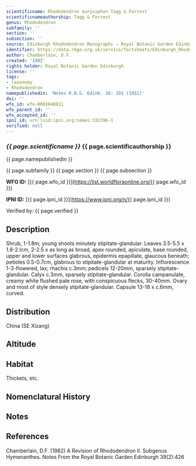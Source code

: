```yaml
---
scientificname: Rhododendron eurysiphon Tagg & Forrest
scientificnameauthorship: Tagg & Forrest
genus: Rhododendron
subfamily: ''
section: ''
subsection: ''
source: Edinburgh Rhododendron Monographs – Royal Botanic Garden Edinburgh
identifier: https://data.rbge.org.uk/service/factsheets/Edinburgh_Rhododendron_Monographs.xhtml
author: Chamberlain, D.F.
created: '1982'
rights holder: Royal Botanic Garden Edinburgh
license: ''
tags:
- taxonomy
- Rhododendron
namepublishedin: 'Notes R.B.G. Edinb. 16: 191 (1931)'
doi: ''
wfo_id: wfo-0001048811
wfo_parent_id: ''
wfo_accepted_id: ''
ipni_id: urn:lsid:ipni.org:names:332396-1
verified: null
---
```

### _{{ page.scientificname }}_ {{ page.scientificauthorship }}
 {{ page.namepublishedin }}

{{ page.subfamily }} {{ page.section }} {{ page.subsection }}

**WFO ID:** [{{ page.wfo_id }}](https://list.worldfloraonline.org/{{ page.wfo_id }})

**IPNI ID:** [{{ page.ipni_id }}](https://www.ipni.org/n/{{ page.ipni_id }})

Verified by: {{ page.verified }}



## Description
Shrub, 1-1.8m; young shoots minutely stipitate-glandular. Leaves 3.5-5.5 x 1.8-2.lcm, 2-2.5 x as long as broad, apex rounded, apiculate, base rounded, upper and lower surfaces glabrous, epidermis epapillate, glaucous beneath; petioles 0.5-0.7cm, glabrous to stipitate-glandular at maturity. Inflorescence 1-3-flowered, lax; rhachis c.3mm; pedicels 12-20mm, sparsely stipitate-glandular. Calyx c.3mm, sparsely stipitate-glandular. Corolla campanulate, creamy white flushed pale rose, with conspicuous flecks, 30-40mm. Ovary and most of style densely stipitate-glandular. Capsule 13-18 x c.6mm, curved.

## Distribution
China (SE Xizang)

## Altitude


## Habitat
Thickets, etc.

## Nomenclatural History

                       
## Notes


## References

Chamberlain, D.F. (1982) A Revision of Rhododendron II. Subgenus Hymenanthes. Notes From the Royal Botanic Garden Edinburgh 39(2):426
